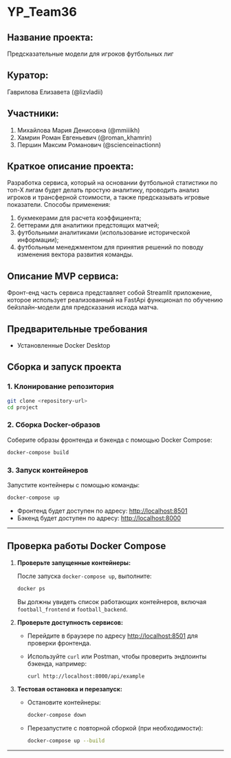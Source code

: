# YP_Team36

## Название проекта: 
Предсказательные модели для игроков футбольных лиг
## Куратор: 
Гаврилова Елизавета (@lizvladii)
## Участники: 
1) Михайлова Мария Денисовна (@mmiiikh)
2) Хамрин Роман Евгеньевич (@roman_khamrin)
3) Першин Максим Романович (@scienceinactionn)

## Краткое описание проекта: 
Разработка сервиса, который на основании футбольной статистики по топ-Х лигам будет делать простую аналитику, проводить анализ игроков и трансферной стоимости, а также предсказывать игровые показатели. Способы применения: 
1) букмекерами для расчета коэффициента;
2) беттерами для аналитики предстоящих матчей;
3) футбольными аналитиками (использование исторической информации);
4) футбольным менеджментом для принятия решений по поводу изменения вектора развития команды.

## Описание MVP сервиса:
Фронт-енд часть сервиса представляет собой Streamlit приложение, которое использует реализованный на FastApi функционал по обучению бейзлайн-модели для предсказания исхода матча.



## Предварительные требования

- Установленные Docker  Desktop


## Сборка и запуск проекта

### 1. Клонирование репозитория

```bash
git clone <repository-url>
cd project
```

### 2. Сборка Docker-образов

Соберите образы фронтенда и бэкенда с помощью Docker Compose:

```bash
docker-compose build
```

### 3. Запуск контейнеров

Запустите контейнеры с помощью команды:

```bash
docker-compose up
```

- Фронтенд будет доступен по адресу: [http://localhost:8501](http://localhost:8501)
- Бэкенд будет доступен по адресу: [http://localhost:8000](http://localhost:8000)

---

## Проверка работы Docker Compose

1. **Проверьте запущенные контейнеры:**

   После запуска `docker-compose up`, выполните:

   ```bash
   docker ps
   ```

   Вы должны увидеть список работающих контейнеров, включая `football_frontend` и `football_backend`.

2. **Проверьте доступность сервисов:**

   - Перейдите в браузере по адресу [http://localhost:8501](http://localhost:8501) для проверки фронтенда.
   - Используйте `curl` или Postman, чтобы проверить эндпоинты бэкенда, например:

     ```bash
     curl http://localhost:8000/api/example
     ```


3. **Тестовая остановка и перезапуск:**

   - Остановите контейнеры:

     ```bash
     docker-compose down
     ```

   - Перезапустите с повторной сборкой (при необходимости):

     ```bash
     docker-compose up --build
     ```

---

